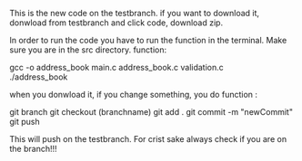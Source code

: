This is the new code on the testbranch. 
if you want to download it, donwload from testbranch and click code, download zip. 

In order to run the code you have to run the function in the terminal. Make sure you are in the src directory. 
function:

gcc -o address_book main.c address_book.c validation.c  
./address_book




when you donwload it, if you change something, you do function : 

git branch
git checkout (branchname)
git add . 
git commit -m "newCommit"
git push 


This will push on the testbranch. For crist sake always check if you are on the branch!!!
